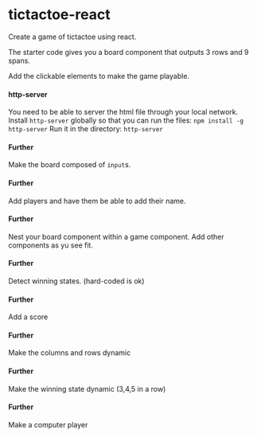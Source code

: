 # tictactoe-react

Create a game of tictactoe using react.

The starter code gives you a board component that outputs 3 rows and 9 spans.

Add the clickable elements to make the game playable.

#### http-server
You need to be able to server the html file through your local network.
Install `http-server` globally so that you can run the files: `npm install -g http-server`
Run it in the directory: `http-server`

#### Further
Make the board composed of `input`s.

#### Further
Add players and have them be able to add their name.

#### Further
Nest your board component within a game component. Add other components as yu see fit.

#### Further
Detect winning states. (hard-coded is ok)

#### Further
Add a score

#### Further
Make the columns and rows dynamic

#### Further
Make the winning state dynamic (3,4,5 in a row)

#### Further
Make a computer player
